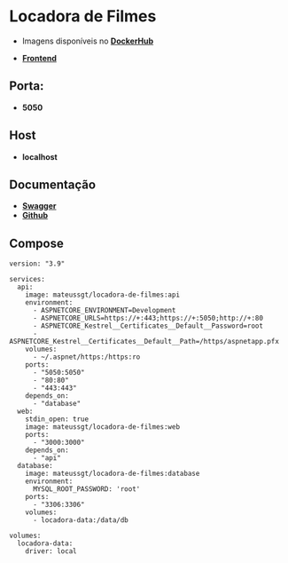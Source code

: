 # Locadora de Filmes

- Imagens disponíveis no [**DockerHub**](https://hub.docker.com/r/mateussgt/locadora-de-filmes)

- [**Frontend**](https://github.com/mateuss-silva/locadora-de-filmes-frontend)

## Porta: 
 - **5050**
## Host
 - **localhost**
## Documentação
 - [**Swagger**](https://localhost:5050/swagger/index.html)
 - [**Github**](https://github.com/mateuss-silva/locadora-de-filmes-backend)

## Compose

```
version: "3.9"

services:
  api:
    image: mateussgt/locadora-de-filmes:api
    environment:
      - ASPNETCORE_ENVIRONMENT=Development
      - ASPNETCORE_URLS=https://+:443;https://+:5050;http://+:80
      - ASPNETCORE_Kestrel__Certificates__Default__Password=root
      - ASPNETCORE_Kestrel__Certificates__Default__Path=/https/aspnetapp.pfx
    volumes:
      - ~/.aspnet/https:/https:ro
    ports:
      - "5050:5050"
      - "80:80"
      - "443:443"
    depends_on:
      - "database"
  web:
    stdin_open: true
    image: mateussgt/locadora-de-filmes:web
    ports:
      - "3000:3000"
    depends_on:
      - "api"
  database:
    image: mateussgt/locadora-de-filmes:database
    environment:
      MYSQL_ROOT_PASSWORD: 'root'
    ports:
      - "3306:3306"
    volumes:
      - locadora-data:/data/db

volumes:
  locadora-data:
    driver: local

```
